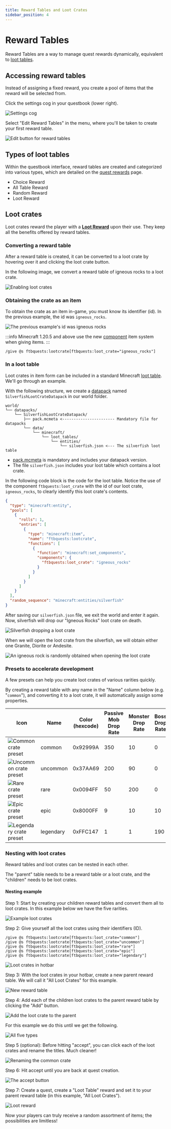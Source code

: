 ```yaml
---
title: Reward Tables and Loot Crates
sidebar_position: 4
---
```


# Reward Tables

Reward Tables are a way to manage quest rewards dynamically, equivalent to [loot tables](https://minecraft.wiki/w/Loot_table).

## Accessing reward tables

Instead of assigning a fixed reward, you create a pool of items that the reward will be selected from.

Click the settings cog in your questbook (lower right).

![Settings cog](../../../../_assets/images/quests/rewards/settings-cog.png "The settings cog is located in the lower right of the screen")

Select "Edit Reward Tables" in the menu, where you'll be taken to create your first reward table.

![Edit button for reward tables](../../../../_assets/images/quests/rewards/edit_reward_tables.webp "The edit button for reward tables")

## Types of loot tables

Within the questbook interface, reward tables are created and categorized into various types, which are detailed on the [quest rewards](./Rewards/index.md) page.

- Choice Reward
- All Table Reward
- Random Reward
- Loot Reward

## Loot crates

Loot crates reward the player with a **[Loot Reward](./Rewards/Loot_Reward.md)** upon their use. They keep all the benefits offered by reward tables.

### Converting a reward table

After a reward table is created, it can be converted to a loot crate by hovering over it and clicking the loot crate button.

In the following image, we convert a reward table of igneous rocks to a loot crate.

![Enabling loot crates](../../../../_assets/images/quests/rewards/loot-crate-reach-config.webp "Reaching the configuration for a loot crate")

### Obtaining the crate as an item

To obtain the crate as an item in-game, you must know its identifier (id). In the previous example, the id was `igneous_rocks`.

![The previous example's id was igneous rocks](../../../../_assets/images/quests/rewards/loot-crate-id.png "The previous example's id was igneous_rocks")

:::info
Minecraft 1.20.5 and above use the new [component](https://minecraft.wiki/w/Data_component_format) item system when giving items.
:::

```mcfunction
/give @s ftbquests:lootcrate[ftbquests:loot_crate="igneous_rocks"]
```

### In a loot table

Loot crates in item form can be included in a standard Minecraft [loot table](https://minecraft.wiki/w/Loot_table). We'll go through an example.

With the following structure, we create a [datapack](https://minecraft.wiki/w/Data_pack) named `SilverfishLootCrateDatapack` in our world folder.

```plaintext
world/
└── datapacks/
    └── SilverfishLootCrateDatapack/
        ├── pack.mcmeta <----------------------- Mandatory file for datapacks
        └── data/
            └── minecraft/
                └── loot_tables/
                    └── entities/
                        └── silverfish.json <--- The silverfish loot table
```

- [pack.mcmeta](https://minecraft.wiki/w/Data_pack#pack.mcmeta) is mandatory and includes your datapack version.
- The file `silverfish.json` includes your loot table which contains a loot crate.

In the following code block is the code for the loot table. Notice the use of the component `ftbquests:loot_crate` with the id of our loot crate, `igneous_rocks`, to clearly identify this loot crate's contents.

```json
{
  "type": "minecraft:entity",
  "pools": [
    {
      "rolls": 1,
      "entries": [
        {
          "type": "minecraft:item",
          "name": "ftbquests:lootcrate",
          "functions": [
            {
              "function": "minecraft:set_components",
              "components": {
                "ftbquests:loot_crate": "igneous_rocks"
              }
            }
          ]
        }
      ]
    }
  ],
  "random_sequence": "minecraft:entities/silverfish"
}
```

After saving our `silverfish.json` file, we exit the world and enter it again. Now, silverfish will drop our "Igneous Rocks" loot crate on death.

![Silverfish dropping a loot crate](../../../../_assets/images/quests/rewards/loot-crate-silverfish.png "A silverfish drops the loot crate on death")

When we will open the loot crate from the silverfish, we will obtain either one Granite, Diorite or Andesite.

![An igneous rock is randomly obtained when opening the loot crate](../../../../_assets/images/quests/rewards/loot-crate-igneous-rocks.png "An igneous rock is randomly obtained when opening the loot crate")

### Presets to accelerate development

A few presets can help you create loot crates of various rarities quickly.

By creating a reward table with any name in the "Name" column below (e.g. "`common`"), and converting it to a loot crate, it will automatically assign some properties.

|Icon|Name|Color (hexcode)|Passive Mob Drop Rate|Monster Drop Rate|Boss Drop Rate|Glow|
|-|-|-|-|-|-|-|
|![Common crate preset](../../../../_assets/images/quests/rewards/loot-crate-common.png "The common crate")|common|0x92999A|350|10|0|false|
|![Uncommon crate preset](../../../../_assets/images/quests/rewards/loot-crate-uncommon.png "The uncommon crate")|uncommon|0x37AA69|200|90|0|false|
|![Rare crate preset](../../../../_assets/images/quests/rewards/loot-crate-rare.png "The rare crate")|rare|0x0094FF|50|200|0|false|
|![Epic crate preset](../../../../_assets/images/quests/rewards/loot-crate-epic.png "The epic crate")|epic|0x8000FF|9|10|10|false|
|![Legendary crate preset](../../../../_assets/images/quests/rewards/loot-crate-legendary.webp "The legendary crate")|legendary|0xFFC147|1|1|190|true|

### Nesting with loot crates

Reward tables and loot crates can be nested in each other.

The "parent" table needs to be a reward table or a loot crate, and the "children" needs to be loot crates.

#### Nesting example

Step 1: Start by creating your children reward tables and convert them all to loot crates. In this example below we have the five rarities.

![Example loot crates](../../../../_assets/images/quests/rewards/nesting-five-types.png "Fives types of loot crates")

Step 2: Give yourself all the loot crates using their identifiers (ID).

```mcfunction
/give @s ftbquests:lootcrate[ftbquests:loot_crate="common"]
/give @s ftbquests:lootcrate[ftbquests:loot_crate="uncommon"]
/give @s ftbquests:lootcrate[ftbquests:loot_crate="rare"]
/give @s ftbquests:lootcrate[ftbquests:loot_crate="epic"]
/give @s ftbquests:lootcrate[ftbquests:loot_crate="legendary"]
```

![Loot crates in hotbar](../../../../_assets/images/quests/rewards/nesting-five-crates-inv.webp "The five types of loot crates are in our hotbar")

Step 3: With the loot crates in your hotbar, create a new parent reward table. We will call it "All Loot Crates" for this example.

![New reward table](../../../../_assets/images/quests/rewards/nesting-parent.png "The new parent reward table")

Step 4: Add each of the children loot crates to the parent reward table by clicking the "Add" button.

![Add the loot crate to the parent](../../../../_assets/images/quests/rewards/nesting-add-common.webp "The common loot crate is added to the parent reward table")

For this example we do this until we get the following.

![All five types](../../../../_assets/images/quests/rewards/nesting-all-five.webp "All our five loot crates are added to the parent reward table")

Step 5 (optional): Before hitting "accept", you can click each of the loot crates and rename the titles. Much cleaner!

![Renaming the common crate](../../../../_assets/images/quests/rewards/nesting-rename-loot-crate.png "Renaming the entries of the parent table looks cleaner")

Step 6: Hit accept until you are back at quest creation.

![The accept button](../../../../_assets/images/quests/rewards/accept.png "Hitting the accept button ensures saving your changes!")

Step 7: Create a quest, create a "Loot Table" reward and set it to your parent reward table (in this example, "All Loot Crates").

![Loot reward](../../../../_assets/images/quests/rewards/nesting-loot-reward.webp "A chance to get any of the five loot crates!")

Now your players can truly receive a random assortment of items; the possibilities are limitless!
